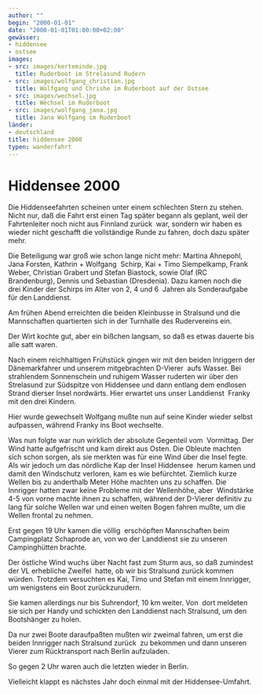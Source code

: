 ```yaml
---
author: ""
begin: "2000-01-01"
date: "2000-01-01T01:00:00+02:00"
gewässer:
- hiddensee
- ostsee
images:
- src: images/kerteminde.jpg
  title: Ruderboot im Strelasund Rudern
- src: images/wolfgang_christian.jpg
  title: Wolfgang und Chrishe im Ruderboot auf der Ostsee
- src: images/wechsel.jpg
  title: Wechsel im Ruderboot
- src: images/wolfgang_jana.jpg
  title: Jana Wolfgang im Ruderboot
länder:
- deutschland
title: hiddensee 2000
typen: wanderfahrt
---
```


# Hiddensee 2000


Die Hiddenseefahrten scheinen unter einem schlechten Stern zu stehen. Nicht nur, daß die Fahrt erst einen Tag später begann als geplant, weil der Fahrtenleiter noch nicht aus Finnland zurück  war, sondern wir haben es wieder nicht geschafft die vollständige Runde zu fahren, doch dazu später mehr.

Die Beteiligung war groß wie schon lange nicht mehr: Martina Ahnepohl, Jana Forsten, Kathrin + Wolfgang  Schirp, Kai + Timo Siempelkamp, Frank Weber, Christian Grabert und Stefan Biastock, sowie Olaf (RC Brandenburg), Dennis und Sebastian (Dresdenia). Dazu kamen noch die drei Kinder der Schirps im Alter von 2, 4 und 6  Jahren als Sonderaufgabe für den Landdienst.

Am frühen Abend erreichten die beiden Kleinbusse in Stralsund und die Mannschaften quartierten sich in der Turnhalle des Rudervereins ein.

Der Wirt kochte gut, aber ein bißchen langsam, so daß es etwas dauerte bis alle satt waren.

Nach einem reichhaltigen Frühstück gingen wir mit den beiden Inriggern der Dänemarkfahrer und unserem mitgebrachten D-Vierer  aufs Wasser. Bei strahlendem Sonnenschein und ruhigem Wasser ruderten wir über den Strelasund zur Südspitze von Hiddensee und dann entlang dem endlosen Strand dierser Insel nordwärts. Hier erwartet uns unser Landdienst  Franky mit den drei Kindern.

Hier wurde gewechselt Wolfgang mußte nun auf seine Kinder wieder selbst aufpassen, während Franky ins Boot wechselte.

Was nun folgte war nun wirklich der absolute Gegenteil vom  Vormittag. Der Wind hatte aufgefrischt und kam direkt aus Osten. Die Obleute machten sich schon sorgen, als sie merkten was für eine Wind über die Insel fegte. Als wir jedoch um das nördliche Kap der Insel Hiddensee  herum kamen und damit den Windschutz verloren, kam es wie befürchtet. Ziemlich kurze Wellen bis zu anderthalb Meter Höhe machten uns zu schaffen. Die Innrigger hatten zwar keine Probleme mit der Wellenhöhe, aber  Windstärke 4-5 von vorne machte ihnen zu schaffen, während der D-Vierer definitiv zu lang für solche Wellen war und einen weiten Bogen fahren mußte, um die Wellen frontal zu nehmen.

Erst gegen 19 Uhr kamen die völlig  erschöpften Mannschaften beim Campingplatz Schaprode an, von wo der Landdienst sie zu unseren Campinghütten brachte.

Der östliche Wind wuchs über Nacht fast zum Sturm aus, so daß zumindest der VL erhebliche Zweifel  hatte, ob wir bis Stralsund zurück kommen würden. Trotzdem versuchten es Kai, Timo und Stefan mit einem Innrigger, um wenigstens ein Boot zurückzurudern.

Sie kamen allerdings nur bis Suhrendorf, 10 km weiter. Von  dort meldeten sie sich per Handy und schickten den Landdienst nach Stralsund, um den Bootshänger zu holen.

Da nur zwei Boote daraufpaßten mußten wir zweimal fahren, um erst die beiden Innrigger nach Stralsund zurück  zu bekommen und dann unseren Vierer zum Rücktransport nach Berlin aufzuladen.

So gegen 2 Uhr waren auch die letzten wieder in Berlin.

Vielleicht klappt es nächstes Jahr doch einmal mit der Hiddensee-Umfahrt.
